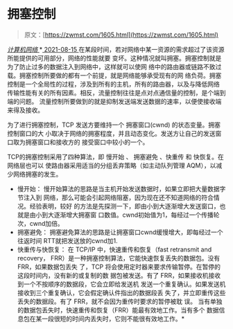 <!--yml
category: 未分类
date: 0001-01-01 00:00:00
--->

# 拥塞控制

> 原文：[https://zwmst.com/1605.html](https://zwmst.com/1605.html)

   [ *计算机网络* ](https://zwmst.com/%e8%ae%a1%e7%ae%97%e6%9c%ba%e7%bd%91%e7%bb%9c)*[ <time datetime="2021-08-15T15:34:03+08:00"> 2021-08-15 </time> ](https://zwmst.com/1605.html)  在某段时间，若对网络中某一资源的需求超过了该资源所能提供的可用部分，网络的性能就要 变坏。这种情况就叫拥塞。拥塞控制就是为了防止过多的数据注入到网络中，这样就可以使网 络中的路由器或链路不致过载。拥塞控制所要做的都有一个前提，就是网络能够承受现有的网 络负荷。拥塞控制是一个全局性的过程，涉及到所有的主机，所有的路由器，以及与降低网络 传输性能有关的所有因素。相反，流量控制往往是点对点通信量的控制，是个端到端的问题。 流量控制所要做到的就是抑制发送端发送数据的速率，以便使接收端来得及接收。

为了进行拥塞控制，TCP 发送方要维持一个 拥塞窗口(cwnd) 的状态变量。拥塞控制窗口的大 小取决于网络的拥塞程度，并且动态变化。发送方让自己的发送窗口取为拥塞窗口和接收方的 接受窗口中较小的一个。

TCP的拥塞控制采用了四种算法，即 慢开始 、 拥塞避免 、快重传 和 快恢复。在网络层也可以 使路由器采用适当的分组丢弃策略（如主动队列管理 AQM），以减少网络拥塞的发生。

*   慢开始： 慢开始算法的思路是当主机开始发送数据时，如果立即把大量数据字节注入到 网络，那么可能会引起网络阻塞，因为现在还不知道网络的符合情况。经验表明，较好 的方法是先探测一下，即由小到大逐渐增大发送窗口，也就是由小到大逐渐增大拥塞窗 口数值。cwnd初始值为1，每经过一个传播轮次，cwnd加倍。
*   拥塞避免： 拥塞避免算法的思路是让拥塞窗口cwnd缓慢增大，即每经过一个往返时间 RTT就把发送放的cwnd加1.
*   快重传与快恢复： 在 TCP/IP 中，快速重传和恢复（fast retransmit and recovery， FRR）是一种拥塞控制算法，它能快速恢复丢失的数据包。没有 FRR，如果数据包丢失 了，TCP 将会使用定时器来要求传输暂停。在暂停的这段时间内，没有新的或复制的数 据包被发送。有了 FRR，如果接收机接收到一个不按顺序的数据段，它会立即给发送机 发送一个重复确认。如果发送机接收到三个重复确认，它会假定确认件指出的数据段丢 失了，并立即重传这些丢失的数据段。有了 FRR，就不会因为重传时要求的暂停被耽 误。 当有单独的数据包丢失时，快速重传和恢复（FRR）能最有效地工作。当有多个 数据信息包在某一段很短的时间内丢失时，它则不能很有效地工作。*
